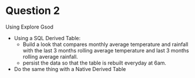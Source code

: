 # Question 2

Using Explore Gsod

* Using a SQL Derived Table:
  * Build a look that compares monthly average temperature and rainfall with the last 3 months rolling average temperature and last 3 months rolling average rainfall.
  * persist the data so that the table is rebuilt everyday at 6am.
* Do the same thing with a Native Derived Table
